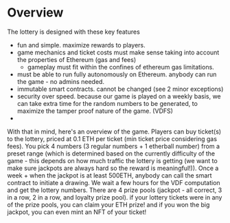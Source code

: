 # Overview

The lottery is designed with these key features

- fun and simple. maximize rewards to players.
- game mechanics and ticket costs must make sense taking into account the properties of Ethereum (gas and fees)
  - gameplay must fit within the confines of ethereum gas limitations.
- must be able to run fully autonomously on Ethereum. anybody can run the game - no admins needed.
- immutable smart contracts. cannot be changed (see 2 minor exceptions)
- security over speed. because our game is played on a weekly basis, we can take extra time for the random numbers to be generated, to maximize the tamper proof nature of the game. (VDFS)
-

With that in mind, here's an overview of the game. Players can buy ticket(s) to the lottery, priced at 0.1 ETH per ticket (min ticket price considering gas fees). You pick 4 numbers (3 regular numbers + 1 etherball number) from a preset range (which is determined based on the currently difficulty of the game - this depends on how much traffic the lottery is getting (we want to make sure jackpots are always hard so the reward is meaningful!)). Once a week + when the jackpot is at least 500ETH, anybody can call the smart contract to initiate a drawing. We wait a few hours for the VDF computation and get the lottery numbers. There are 4 prize pools (jackpot - all correct, 3 in a row, 2 in a row, and loyalty prize pool). if your lottery tickets were in any of the prize pools, you can claim your ETH prize! and if you won the big jackpot, you can even mint an NFT of your ticket!
